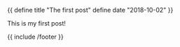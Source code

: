 {{ 
  define title "The first post"
  define date "2018-10-02"
}}

This is my first post!

{{ include /footer }}